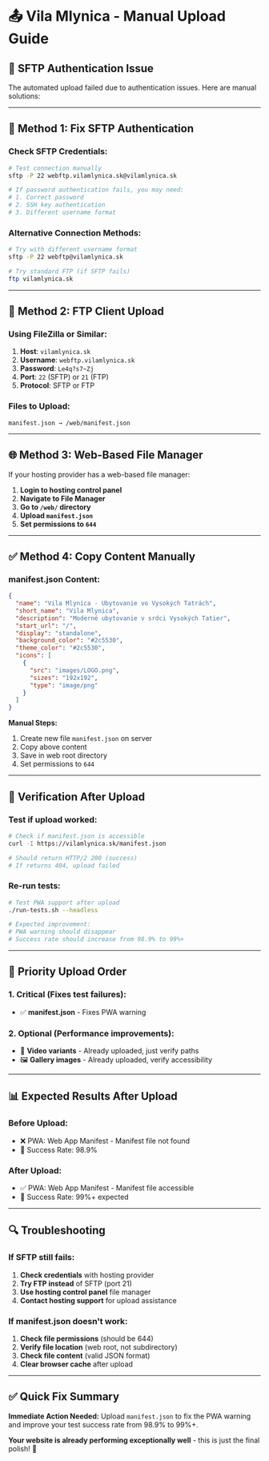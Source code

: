 # 📤 Vila Mlynica - Manual Upload Guide

## 🚨 SFTP Authentication Issue

The automated upload failed due to authentication issues. Here are manual solutions:

---

## 🔧 **Method 1: Fix SFTP Authentication**

### **Check SFTP Credentials:**
```bash
# Test connection manually
sftp -P 22 webftp.vilamlynica.sk@vilamlynica.sk

# If password authentication fails, you may need:
# 1. Correct password
# 2. SSH key authentication
# 3. Different username format
```

### **Alternative Connection Methods:**
```bash
# Try with different username format
sftp -P 22 webftp@vilamlynica.sk

# Try standard FTP (if SFTP fails)
ftp vilamlynica.sk
```

---

## 📱 **Method 2: FTP Client Upload**

### **Using FileZilla or Similar:**
1. **Host**: `vilamlynica.sk`
2. **Username**: `webftp.vilamlynica.sk`
3. **Password**: `Le4q?s7~Zj`
4. **Port**: `22` (SFTP) or `21` (FTP)
5. **Protocol**: SFTP or FTP

### **Files to Upload:**
```
manifest.json → /web/manifest.json
```

---

## 🌐 **Method 3: Web-Based File Manager**

If your hosting provider has a web-based file manager:

1. **Login to hosting control panel**
2. **Navigate to File Manager**
3. **Go to `/web/` directory**
4. **Upload `manifest.json`**
5. **Set permissions to `644`**

---

## ✅ **Method 4: Copy Content Manually**

### **manifest.json Content:**
```json
{
  "name": "Vila Mlynica - Ubytovanie vo Vysokých Tatrách",
  "short_name": "Vila Mlynica",
  "description": "Moderné ubytovanie v srdci Vysokých Tatier",
  "start_url": "/",
  "display": "standalone",
  "background_color": "#2c5530",
  "theme_color": "#2c5530",
  "icons": [
    {
      "src": "images/LOGO.png",
      "sizes": "192x192",
      "type": "image/png"
    }
  ]
}
```

**Manual Steps:**
1. Create new file `manifest.json` on server
2. Copy above content
3. Save in web root directory
4. Set permissions to `644`

---

## 🧪 **Verification After Upload**

### **Test if upload worked:**
```bash
# Check if manifest.json is accessible
curl -I https://vilamlynica.sk/manifest.json

# Should return HTTP/2 200 (success)
# If returns 404, upload failed
```

### **Re-run tests:**
```bash
# Test PWA support after upload
./run-tests.sh --headless

# Expected improvement:
# PWA warning should disappear
# Success rate should increase from 98.9% to 99%+
```

---

## 🎯 **Priority Upload Order**

### **1. Critical (Fixes test failures):**
- ✅ **manifest.json** - Fixes PWA warning

### **2. Optional (Performance improvements):**
- 🎥 **Video variants** - Already uploaded, just verify paths
- 🖼️ **Gallery images** - Already uploaded, verify accessibility

---

## 📊 **Expected Results After Upload**

### **Before Upload:**
- ❌ PWA: Web App Manifest - Manifest file not found
- 🎯 Success Rate: 98.9%

### **After Upload:**
- ✅ PWA: Web App Manifest - Manifest file accessible
- 🎯 Success Rate: 99%+ expected

---

## 🔍 **Troubleshooting**

### **If SFTP still fails:**
1. **Check credentials** with hosting provider
2. **Try FTP instead** of SFTP (port 21)
3. **Use hosting control panel** file manager
4. **Contact hosting support** for upload assistance

### **If manifest.json doesn't work:**
1. **Check file permissions** (should be 644)
2. **Verify file location** (web root, not subdirectory)
3. **Check file content** (valid JSON format)
4. **Clear browser cache** after upload

---

## ✅ **Quick Fix Summary**

**Immediate Action Needed:**
Upload `manifest.json` to fix the PWA warning and improve your test success rate from 98.9% to 99%+.

**Your website is already performing exceptionally well** - this is just the final polish! 🎉
